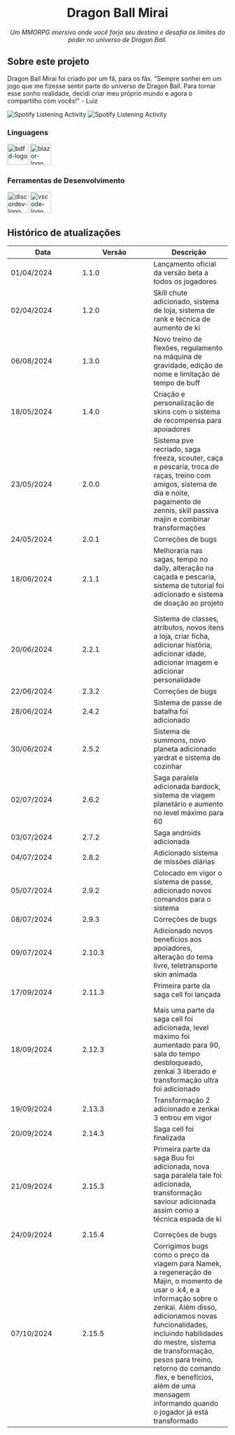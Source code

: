 <h1 align="center">Dragon Ball Mirai</h1>
<p align="center"><i>Um MMORPG imersivo onde você forja seu destino e desafia os limites do poder no universo de Dragon Ball.</i></p>

##  Sobre este projeto

Dragon Ball Mirai foi criado por um fã, para os fãs. "Sempre sonhei em um jogo que me fizesse sentir parte do universo de Dragon Ball. Para tornar esse sonho realidade, decidi criar meu próprio mundo e agora o compartilho com vocês!" - Luiz


<img src="https://lanyard.kyrie25.me/api/892048596164309043?waveColor=8B8BFA&waveSpotifyColor=B48EF7&gradient=7E37F9-B48EF7-E568C4&imgStyle=square" alt="Spotify Listening Activity">

<img src="https://lanyard.kyrie25.me/api/515877283760963584?waveColor=8B8BFA&waveSpotifyColor=B48EF7&gradient=7E37F9-B48EF7-E568C4&imgStyle=square" alt="Spotify Listening Activity">

### Linguagens
<p display="inline-block">
  <img width="48" src="https://imgur.com/jptv6sO.png" alt="bdfd-logo"/>
  <img width="48" src="https://imgur.com/rpDRvas.png" alt="blazor-logo"/>
</p>
                                                                                                  
### Ferramentas de Desenvolvimento

<p display="inline-block">
  <img width="48" src="https://imgur.com/MNPV7XS.png" alt="discordev-logo"/>
  <img width="48" src="https://upload.wikimedia.org/wikipedia/commons/thumb/9/9a/Visual_Studio_Code_1.35_icon.svg/2048px-Visual_Studio_Code_1.35_icon.svg.png" alt="vscode-logo"/>
  
</p>

## Histórico de atualizações

<table>
    <thead>
        <th style="width: 25%;">
            Data
        </th>
        <th style="width: 25%;">
            Versão
        </th>
        <th style="width: 25%;">
            Descrição
        </th>
    </thead>
    <tbody>
        <tr>
            <td>
                01/04/2024
            </td>
            <td>
                1.1.0
            </td>
            <td>
                Lançamento oficial da versão beta a todos os jogadores <img width="10" src="https://imgur.com/4hXyW1p.png"/>
            </td>
        </tr>
        <tr>
            <td>
                02/04/2024
            </td>
            <td>
                1.2.0
            </td>
            <td>
                Skill chute adicionado, sistema de loja, sistema de rank e técnica de aumento de ki <img width="10" src="https://imgur.com/4hXyW1p.png"/>
            </td>
        </tr>
        <tr>
            <td>
                06/08/2024
            </td>
            <td>
                1.3.0
            </td>
            <td>
                Novo treino de flexões, regulamento na máquina de gravidade, edição de nome e limitação de tempo de buff <img width="10" src="https://imgur.com/4hXyW1p.png"/>
            </td>
        </tr>
        <tr>
            <td>
                18/05/2024
            </td>
            <td>
                1.4.0
            </td>
            <td>
                Criação e personalização de skins com o sistema de recompensa para apoiadores <img width="10" src="https://imgur.com/4hXyW1p.png"/>
            </td>
        </tr>
       <td>
                23/05/2024
            </td>
            <td>
                2.0.0
            </td>
            <td>
                Sistema pve recriado, saga freeza, scouter, caça e pescaria, troca de raças, treino com amigos, sistema de dia e noite, pagamento de zennis, skill passiva majin e combinar transformações <img width="10" src="https://imgur.com/vLjdK2v.png"/>
            </td>
        </tr>
     <td>
                24/05/2024
            </td>
            <td>
                2.0.1
            </td>
            <td>
                Correções de bugs <img width="10" src="https://imgur.com/9tCG8gb.png"/>
            </td>
        </tr>
    <td>
                18/06/2024
            </td>
            <td>
                2.1.1
            </td>
            <td>
                Melhoraria nas sagas, tempo no daily, alteração na caçada e pescaria, sistema de tutorial foi adicionado e sistema de doação ao projeto <img width="10" src="https://imgur.com/4hXyW1p.png"/>
            </td>
        </tr>
   <td>
                20/06/2024
            </td>
            <td>
                2.2.1
            </td>
            <td>
                Sistema de classes, atributos, novos itens a loja, criar ficha, adicionar história, adicionar idade, adicionar imagem e adicionar personalidade <img width="10" src="https://imgur.com/4hXyW1p.png"/>
            </td>
        </tr>
  <td>
                22/06/2024
            </td>
            <td>
                2.3.2
            </td>
            <td>
                Correções de bugs <img width="10" src="https://imgur.com/9tCG8gb.png"/>
            </td>
        </tr>
  <td>
                28/06/2024
            </td>
            <td>
                2.4.2
            </td>
            <td>
                Sistema de passe de batalha foi adicionado <img width="10" src="https://imgur.com/4hXyW1p.png"/>
            </td>
        </tr>
    <td>
                30/06/2024
            </td>
            <td>
                2.5.2
            </td>
            <td>
                Sistema de summons, novo planeta adicionado yardrat e sistema de cozinhar <img width="10" src="https://imgur.com/4hXyW1p.png"/>
            </td>
        </tr>
    <td>
                02/07/2024
            </td>
            <td>
                2.6.2
            </td>
            <td>
                Saga paralela adicionada bardock, sistema de viagem planetário e aumento no level máximo para 60 <img width="10" src="https://imgur.com/4hXyW1p.png"/>
            </td>
        </tr>
      <td>
                03/07/2024
            </td>
            <td>
                2.7.2
            </td>
            <td>
                Saga androids adicionada <img width="10" src="https://imgur.com/4hXyW1p.png"/>
            </td>
        </tr>
        <td>
                04/07/2024
            </td>
            <td>
                2.8.2
            </td>
            <td>
                Adicionado sistema de missões diárias <img width="10" src="https://imgur.com/4hXyW1p.png"/>
            </td>
        </tr>
        <td>
                05/07/2024
            </td>
            <td>
                2.9.2
            </td>
            <td>
                Colocado em vigor o sistema de passe, adicionado novos comandos para o sistema <img width="10" src="https://imgur.com/4hXyW1p.png"/>
            </td>
        </tr>
      <td>
                08/07/2024
            </td>
            <td>
                2.9.3
            </td>
            <td>
                Correções de bugs <img width="10" src="https://imgur.com/9tCG8gb.png"/>
            </td>
        </tr>
   <td>
                09/07/2024
            </td>
            <td>
                2.10.3
            </td>
            <td>
                Adicionado novos benefícios aos apoiadores, alteração do tema livre, teletransporte skin animada <img width="10" src="https://imgur.com/4hXyW1p.png"/>
            </td>
        </tr>
   <td>
                17/09/2024
            </td>
            <td>
                2.11.3
            </td>
            <td>
                Primeira parte da saga cell foi lançada <img width="10" src="https://imgur.com/4hXyW1p.png"/>
            </td>
        </tr>
   <td>
                18/09/2024
            </td>
            <td>
                2.12.3
            </td>
            <td>
                Mais uma parte da saga cell foi adicionada, level máximo foi aumentado para 90, sala do tempo desbloqueado, zenkai 3 liberado e transformação ultra foi adicionado <img width="10" src="https://imgur.com/4hXyW1p.png"/>
            </td>
        </tr>
   <td>
                19/09/2024
            </td>
            <td>
                2.13.3
            </td>
            <td>
                Transformação 2 adicionado e zenkai 3 entrou em vigor <img width="10" src="https://imgur.com/4hXyW1p.png"/>
            </td>
        </tr>
  <td>
                20/09/2024
            </td>
            <td>
                2.14.3
            </td>
            <td>
                Saga cell foi finalizada <img width="10" src="https://imgur.com/4hXyW1p.png"/>
            </td>
        </tr>
  <td>
                21/09/2024
            </td>
            <td>
                2.15.3
            </td>
            <td>
                Primeira parte da saga Buu foi adicionada, nova saga paralela tale foi adicionada, transformação saviour adicionada assim como a técnica espada de ki <img width="10" src="https://imgur.com/4hXyW1p.png"/>
            </td>
        </tr>
   <td>
                24/09/2024
            </td>
            <td>
                2.15.4
            </td>
            <td>
                Correções de bugs <img width="10" src="https://imgur.com/9tCG8gb.png"/>
            </td>
        </tr>
   <td>
                07/10/2024
            </td>
            <td>
                2.15.5
            </td>
            <td>
                Corrigimos bugs como o preço da viagem para Namek, a regeneração de Majin, o momento de usar o .k4, e a informação sobre o zenkai. Além disso, adicionamos novas funcionalidades, incluindo habilidades do mestre, sistema de transformação, pesos para treino, retorno do comando .flex, e benefícios, além de uma mensagem informando quando o jogador já está transformado <img width="10" src="https://imgur.com/9tCG8gb.png"/>
            </td>
        </tr>
    </tbody>
</table>
